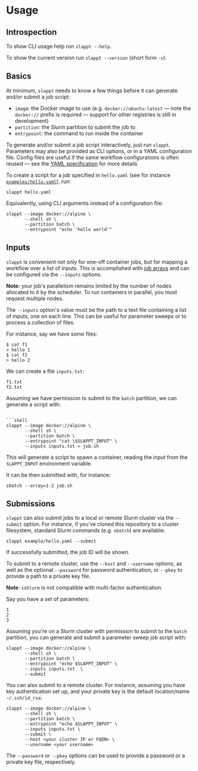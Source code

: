 # Usage

## Introspection

To show CLI usage help run `slappt --help`.

To show the current version run `slappt --version` (short form `-v`).

## Basics

At minimum, `slappt` needs to know a few things before it can generate and/or submit a job script:

- `image`: the Docker image to use (e.g. `docker://ubuntu:latest` &mdash; note the `docker://` prefix is required &mdash; support for other registries is still in development)
- `partition`: the Slurm partition to submit the job to
- `entrypoint`: the command to run inside the container

To generate and/or submit a job script interactively, just run `slappt`. Parameters may also be provided as CLI options, or in a YAML configuration file. Config files are useful if the same workflow configurations is often reused &mdash; see the [YAML specification](spec.md) for more details

To create a script for a job specified in `hello.yaml` (see for instance [`examples/hello.yaml`](https://github.com/Computational-Plant-Science/slappt/blob/develop/examples/hello.yaml)), run:

```shell
slappt hello.yaml
```

Equivalently, using CLI arguments instead of a configuration file:

```shell
slappt --image docker://alpine \
       --shell sh \
       --partition batch \
       --entrypoint "echo 'hello world'"
```

## Inputs

`slappt` is convenient not only for one-off container jobs, but for mapping a workflow over a list of inputs. This is accomplished with [job arrays]() and can be configured via the `--inputs` options.

**Note:** your job's parallelism remains limited by the number of nodes allocated to it by the scheduler. To run containers in parallel, you must request multiple nodes.

<!--
By default, `slappt` uses Slurm [job arrays](https://slurm.schedmd.com/job_array.html) to submit containers in parallel. An alternative mechanism is the [TACC `launcher`](https://github.com/TACC/launcher).

To use the `launcher` instead of job arrays, add the `--parallelism launcher` option. This option is required on some TACC systems (e.g. [Stampede2](https://www.tacc.utexas.edu/systems/stampede2)) where job arrays are not available.
-->

The `--inputs` option's value must be the path to a text file containing a list of inputs, one on each line. This can be useful for parameter sweeps or to process a collection of files.

For instance, say we have some files:

```shell
$ cat f1
> hello 1
$ cat f2
> hello 2
```

We can create a file `inputs.txt`:

```text
f1.txt
f2.txt
```

Assuming we have permission to submit to the `batch` partition, we can generate a script with:

```shell

```shell
slappt --image docker://alpine \
       --shell sh \
       --partition batch \
       --entrypoint "cat \$SLAPPT_INPUT" \
       --inputs inputs.txt > job.sh
```

This will generate a script to spawn a container, reading the input from the `SLAPPT_INPUT` environment variable.

It can be then submitted with, for instance:

```shell
sbatch --array=1-2 job.sh
```

## Submissions

`slappt` can also submit jobs to a local or remote Slurm cluster via the `--submit` option. For instance, if you've cloned this repository to a cluster filesystem, standard Slurm commands (e.g. `sbatch`) are available:

```shell
slappt example/hello.yaml --submit
```

If successfully submitted, the job ID will be shown.

To submit to a remote cluster, use the `--host` and `--username` options, as well as the optional `--password` for password authentication, or `--pkey` to provide a path to a private key file.

**Note**: `sshlurm` is not compatible with multi-factor authentication.

Say you have a set of parameters:

```shell
1
2
3
```

Assuming you're on a Slurm cluster with permission to submit to the `batch` partition, you can generate and submit a parameter sweep job script with:

```shell
slappt --image docker://alpine \
       --shell sh \
       --partition batch \
       --entrypoint "echo $SLAPPT_INPUT" \
       --inputs inputs.txt  \
       --submit
```

You can also submit to a remote cluster. For instance, assuming you have key authentication set up, and your private key is the default location/name `~/.ssh/id_rsa`:

```shell
slappt --image docker://alpine \
       --shell sh \
       --partition batch \
       --entrypoint "echo $SLAPPT_INPUT" \
       --inputs inputs.txt \
       --submit \
       --host <your cluster IP or FQDN> \
       --username <your username>
```

The `--password` or `--pkey` options can be used to provide a password or a private key file, respectively.
